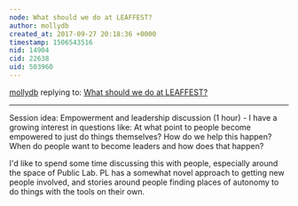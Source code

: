 ```yaml
---
node: What should we do at LEAFFEST?
author: mollydb
created_at: 2017-09-27 20:18:36 +0000
timestamp: 1506543516
nid: 14904
cid: 22638
uid: 503960
---
```




[mollydb](../profile/mollydb) replying to: [What should we do at LEAFFEST?](../notes/cfastie/09-18-2017/what-should-we-do-at-leaffest)

----
Session idea: Empowerment and leadership discussion (1 hour) - I have a growing interest in questions like: At what point to people become empowered to just do things themselves? How do we help this happen? When do people want to become leaders and how does that happen?

I'd like to spend some time discussing this with people, especially around the space of Public Lab. PL has a somewhat novel approach to getting new people involved, and stories around people finding places of autonomy to do things with the tools on their own.